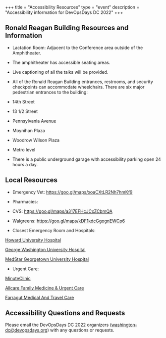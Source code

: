 +++
title = "Accessibility Resources"
type = "event"
description = "Accessibility information for DevOpsDays DC 2022"
+++


Ronald Reagan Building Resources and Information
------------------------------------------------

-   Lactation Room: Adjacent to the Conference area outside of the Amphitheater.

-   The amphitheater has accessible seating areas.

-   Live captioning of all the talks will be provided.

-   All of the Ronald Reagan Building entrances, restrooms, and security checkpoints can accommodate wheelchairs. There are six major pedestrian entrances to the building: 

-   14th Street

-   13 1/2 Street

-   Pennsylvania Avenue

-   Moynihan Plaza

-   Woodrow Wilson Plaza 

-   Metro level

-   There is a public underground garage with accessibility parking open 24 hours a day.  

Local Resources
---------------

-   Emergency Vet: <https://goo.gl/maps/xoaCXtLR2Nh7hmKf9>

-   Pharmacies: 

-   CVS: <https://goo.gl/maps/a317EFHcJCxZCbmQA>

-   Walgreens: <https://goo.gl/maps/kDF1kdcGgognEWCp6>

-   Closest Emergency Room and Hospitals:

[Howard University Hospital](https://www.google.com/maps/place/Howard+University+Hospital/data=!4m7!3m6!1s0x89b7c889fd68a427:0xd42c8b09eda6f1f0!8m2!3d38.9176038!4d-77.0211917!16s%2Fm%2F0134xcvp!19sChIJJ6Ro_YnIt4kR8PGm7QmLLNQ?authuser=0&hl=en&rclk=1)

[George Washington University Hospital](https://www.google.com/maps/place/George+Washington+University+Hospital/data=!4m7!3m6!1s0x89b7b7b3d8f47f3b:0x2139fc5175afdc65!8m2!3d38.9012445!4d-77.0507271!16s%2Fm%2F0gvvcbt!19sChIJO3_02LO3t4kRZdyvdVH8OSE?authuser=0&hl=en&rclk=1)

[MedStar Georgetown University Hospital](https://www.google.com/maps/place/MedStar+Georgetown+University+Hospital/data=!4m7!3m6!1s0x89b7b63f6c578775:0x2e8c55e6e977ad40!8m2!3d38.911464!4d-77.0751693!16s%2Fm%2F02vs27y!19sChIJdYdXbD-2t4kRQK136eZVjC4?authuser=0&hl=en&rclk=1)

-   Urgent Care:

[MinuteClinic](https://goo.gl/maps/f6msJBEWM2prgbN49)

[Allcare Family Medicine & Urgent Care](https://www.google.com/maps/place/Allcare+Family+Medicine+%26+Urgent+Care/data=!4m7!3m6!1s0x89b7b736766c73c7:0xc901da3f7ab7a455!8m2!3d38.9021405!4d-77.0267154!16s%2Fg%2F11pl7l5nm3!19sChIJx3Nsdja3t4kRVaS3ej_aAck?authuser=0&hl=en&rclk=1)

[Farragut Medical And Travel Care](https://www.google.com/maps/place/Farragut+Medical+And+Travel+Care/data=!4m7!3m6!1s0x89b7b7bc1a5f10d5:0x97fd805db1e70797!8m2!3d38.9007528!4d-77.0380106!16s%2Fg%2F1tgh3wg6!19sChIJ1RBfGry3t4kRlwfnsV2A_Zc?authuser=0&hl=en&rclk=1)

Accessibility Questions and Requests
------------------------------------

Please email the DevOpsDays DC 2022 organizers (<washington-dc@devopsdays.org>) with any questions or requests.